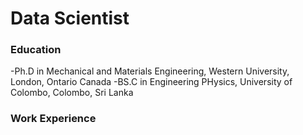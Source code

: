 # Data Scientist

### Education
-Ph.D in Mechanical and Materials Engineering, Western University, London, Ontario Canada
-BS.C in Engineering PHysics, University of Colombo, Colombo, Sri Lanka

### Work Experience
